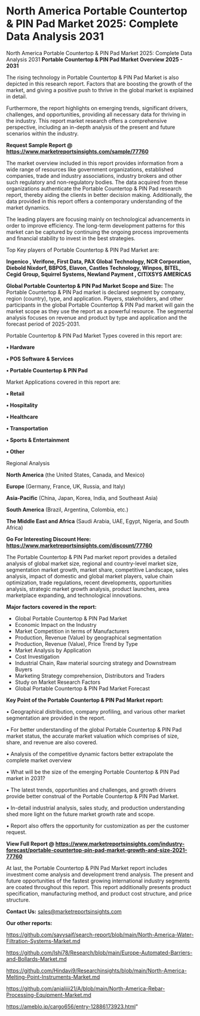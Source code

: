 # North America Portable Countertop & PIN Pad Market 2025: Complete Data Analysis 2031
North America Portable Countertop & PIN Pad Market 2025: Complete Data Analysis 2031
<Strong> Portable Countertop & PIN Pad Market Overview 2025 - 2031</strong>

The rising technology in Portable Countertop & PIN Pad Market is also depicted in this research report. Factors that are boosting the growth of the market, and giving a positive push to thrive in the global market is explained in detail.

Furthermore, the report highlights on emerging trends, significant drivers, challenges, and opportunities, providing all necessary data for thriving in the industry. This report market research offers a comprehensive perspective, including an in-depth analysis of the present and future scenarios within the industry.

<strong>Request Sample Report @ <a href=https://www.marketreportsinsights.com/sample/77760>https://www.marketreportsinsights.com/sample/77760</a></strong>

The market overview included in this report provides information from a wide range of resources like government organizations, established companies, trade and industry associations, industry brokers and other such regulatory and non-regulatory bodies. The data acquired from these organizations authenticate the Portable Countertop & PIN Pad research report, thereby aiding the clients in better decision making. Additionally, the data provided in this report offers a contemporary understanding of the market dynamics.

The leading players are focusing mainly on technological advancements in order to improve efficiency. The long-term development patterns for this market can be captured by continuing the ongoing process improvements and financial stability to invest in the best strategies.

Top Key players of Portable Countertop & PIN Pad Market are:

<strong>Ingenico , Verifone, First Data, PAX Global Technology, NCR Corporation, Diebold Nixdorf, BBPOS, Elavon, Castles Technology, Winpos, BITEL, Cegid Group, Squirrel Systems, Newland Payment , CITIXSYS AMERICAS</strong>

<strong><b>Global Portable Countertop & PIN Pad Market Scope and Size:</b></strong>
The Portable Countertop & PIN Pad market is declared segment by company, region (country), type, and application. Players, stakeholders, and other participants in the global Portable Countertop & PIN Pad market will gain the market scope as they use the report as a powerful resource. The segmental analysis focuses on revenue and product by type and application and the forecast period of 2025-2031.

Portable Countertop & PIN Pad Market Types covered in this report are:

<strong>• Hardware

• POS Software & Services

• Portable Countertop & PIN Pad</strong>

Market Applications covered in this report are:

<strong>• Retail

• Hospitality

• Healthcare

• Transportation

• Sports & Entertainment

• Other</strong> 

Regional Analysis

<strong>North America</strong> (the United States, Canada, and Mexico)

<strong>Europe</strong> (Germany, France, UK, Russia, and Italy)

<strong>Asia-Pacific</strong> (China, Japan, Korea, India, and Southeast Asia)

<strong>South America</strong> (Brazil, Argentina, Colombia, etc.)

<strong>The Middle East and Africa</strong> (Saudi Arabia, UAE, Egypt, Nigeria, and South Africa)

<strong>Go For Interesting Discount Here: <a href=https://www.marketreportsinsights.com/discount/77760>https://www.marketreportsinsights.com/discount/77760</a></strong>

The Portable Countertop & PIN Pad market report provides a detailed analysis of global market size, regional and country-level market size, segmentation market growth, market share, competitive Landscape, sales analysis, impact of domestic and global market players, value chain optimization, trade regulations, recent developments, opportunities analysis, strategic market growth analysis, product launches, area marketplace expanding, and technological innovations.

<strong><b>Major factors covered in the report:</b></strong>
<ul>
  <li>Global Portable Countertop & PIN Pad Market </li>
  <li>Economic Impact on the Industry</li>
  <li>Market Competition in terms of Manufacturers</li>
  <li>Production, Revenue (Value) by geographical segmentation</li>
  <li>Production, Revenue (Value), Price Trend by Type</li>
  <li>Market Analysis by Application</li>
  <li>Cost Investigation</li>
  <li>Industrial Chain, Raw material sourcing strategy and Downstream Buyers</li>
  <li>Marketing Strategy comprehension, Distributors and Traders</li>
  <li>Study on Market Research Factors</li>
  <li>Global Portable Countertop & PIN Pad Market Forecast</li>
</ul>

<strong><b>Key Point of the Portable Countertop & PIN Pad Market report:</b></strong>

• Geographical distribution, company profiling, and various other market segmentation are provided in the report.

• For better understanding of the global Portable Countertop & PIN Pad market status, the accurate market valuation which comprises of size, share, and revenue are also covered.

• Analysis of the competitive dynamic factors better extrapolate the complete market overview

• What will be the size of the emerging Portable Countertop & PIN Pad market in 2031?

• The latest trends, opportunities and challenges, and growth drivers provide better construal of the Portable Countertop & PIN Pad Market.

• In-detail industrial analysis, sales study, and production understanding shed more light on the future market growth rate and scope.

• Report also offers the opportunity for customization as per the customer request.

<strong><b>View Full Report @ <a href=https://www.marketreportsinsights.com/industry-forecast/portable-countertop-pin-pad-market-growth-and-size-2021-77760>https://www.marketreportsinsights.com/industry-forecast/portable-countertop-pin-pad-market-growth-and-size-2021-77760</a></b></strong>


At last, the Portable Countertop & PIN Pad Market report includes investment come analysis and development trend analysis. The present and future opportunities of the fastest growing international industry segments are coated throughout this report. This report additionally presents product specification, manufacturing method, and product cost structure, and price structure.

<strong>Contact Us:</strong>
sales@marketreportsinsights.com

<strong>Our other reports:</strong>

<a href=https://github.com/sayysaif/search-report/blob/main/North-America-Water-Filtration-Systems-Market.md>https://github.com/sayysaif/search-report/blob/main/North-America-Water-Filtration-Systems-Market.md</a>

<a href=https://github.com/Ishi78/Research/blob/main/Europe-Automated-Barriers-and-Bollards-Market.md>https://github.com/Ishi78/Research/blob/main/Europe-Automated-Barriers-and-Bollards-Market.md</a>

<a href=https://github.com/Hindavi9/Researchinsights/blob/main/North-America-Melting-Point-Instruments-Market.md>https://github.com/Hindavi9/Researchinsights/blob/main/North-America-Melting-Point-Instruments-Market.md</a>

<a href=https://github.com/anjaliiii21/A/blob/main/North-America-Rebar-Processing-Equipment-Market.md>https://github.com/anjaliiii21/A/blob/main/North-America-Rebar-Processing-Equipment-Market.md</a>

<a href=https://ameblo.jp/cargo656/entry-12886173923.html>https://ameblo.jp/cargo656/entry-12886173923.html</a>"
